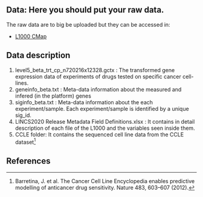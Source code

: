 ## Data: Here you should put your raw data.
The raw data are to big be uploaded but they can be accessed in:
* [L1000 CMap](https://clue.io/data/CMap2020?fbclid=IwAR1Uc379nDYELH8lYU9MPI9TiAT3054_55g72Ymbgm7FAW7WZnPD3YBCXeI#LINCS2020)

## Data description
1. level5_beta_trt_cp_n720216x12328.gctx : The transformed gene expression data of experiments of drugs tested on specific cancer cell-lines.
2. geneinfo_beta.txt : Meta-data information about the measured and infered (in the platform) genes
3. siginfo_beta.txt : Meta-data information about the each experiment/sample. Each experiment/sample is identified by a unique sig_id.
4. LINCS2020 Release Metadata Field Definitions.xlsx : It contains in detail description of each file of the L1000 and the variables seen inside them.
5. CCLE folder: It contains the sequenced cell line data from the CCLE dataset[^1]

## References
[^1]: Barretina, J. et al. The Cancer Cell Line Encyclopedia enables predictive modelling of anticancer drug sensitivity. Nature 483, 603–607 (2012).
